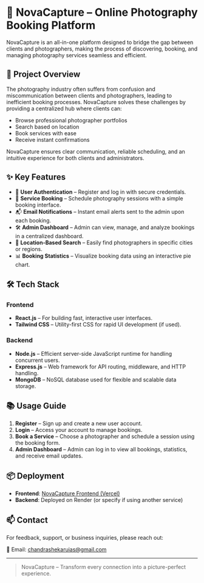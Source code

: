 # 📸 NovaCapture – Online Photography Booking Platform

NovaCapture is an all-in-one platform designed to bridge the gap between clients and photographers, making the process of discovering, booking, and managing photography services seamless and efficient.

## 🚀 Project Overview

The photography industry often suffers from confusion and miscommunication between clients and photographers, leading to inefficient booking processes. NovaCapture solves these challenges by providing a centralized hub where clients can:

- Browse professional photographer portfolios
- Search based on location
- Book services with ease
- Receive instant confirmations

NovaCapture ensures clear communication, reliable scheduling, and an intuitive experience for both clients and administrators.

## ✨ Key Features

- 🔐 **User Authentication** – Register and log in with secure credentials.
- 📆 **Service Booking** – Schedule photography sessions with a simple booking interface.
- 📬 **Email Notifications** – Instant email alerts sent to the admin upon each booking.
- 🛠 **Admin Dashboard** – Admin can view, manage, and analyze bookings in a centralized dashboard.
- 📍 **Location-Based Search** – Easily find photographers in specific cities or regions.
- 📊 **Booking Statistics** – Visualize booking data using an interactive pie chart.

## 🛠 Tech Stack

### Frontend
- **React.js** – For building fast, interactive user interfaces.
- **Tailwind CSS** – Utility-first CSS for rapid UI development (if used).

### Backend
- **Node.js** – Efficient server-side JavaScript runtime for handling concurrent users.
- **Express.js** – Web framework for API routing, middleware, and HTTP handling.
- **MongoDB** – NoSQL database used for flexible and scalable data storage.

## 📚 Usage Guide

1. **Register** – Sign up and create a new user account.
2. **Login** – Access your account to manage bookings.
3. **Book a Service** – Choose a photographer and schedule a session using the booking form.
4. **Admin Dashboard** – Admin can log in to view all bookings, statistics, and receive email updates.

## 📦 Deployment

- **Frontend**: [NovaCapture Frontend (Vercel)](https://nova-capture-x9y8.vercel.app/)
- **Backend**: Deployed on Render (or specify if using another service)

## 📫 Contact

For feedback, support, or business inquiries, please reach out:

📧 Email: [chandrashekaruias@gmail.com](mailto:chandrashekaruias@gmail.com)

---

> NovaCapture – Transform every connection into a picture-perfect experience.

